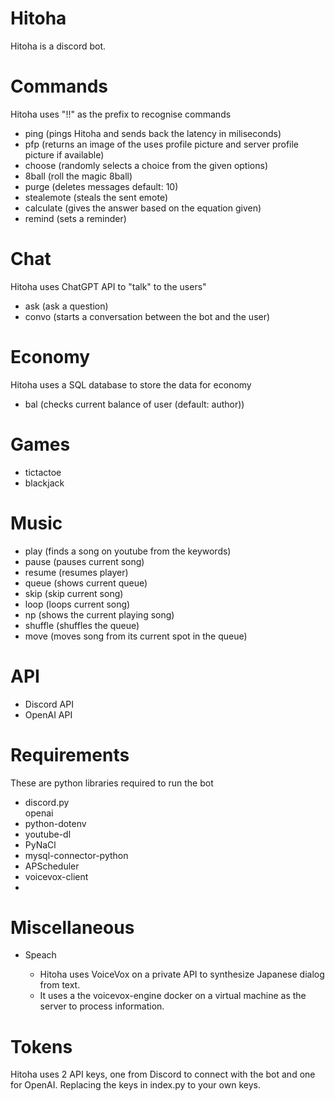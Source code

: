 # Hitoha
Hitoha is a discord bot.

# Commands
Hitoha uses "!!" as the prefix to recognise commands

<ul>
  <li>ping (pings Hitoha and sends back the latency in miliseconds)</li>
  <li>pfp (returns an image of the uses profile picture and server profile picture if available)</li>
  <li>choose (randomly selects a choice from the given options)</li>
  <li>8ball (roll the magic 8ball)</li>
  <li>purge (deletes messages default: 10)</li>
  <li>stealemote (steals the sent emote)</li>
  <li>calculate (gives the answer based on the equation given)</li>
  <li>remind (sets a reminder)</li>
</ul>

# Chat
Hitoha uses ChatGPT API to "talk" to the users"
<ul>
  <li>ask (ask a question)</li>
  <li>convo (starts a conversation between the bot and the user)</li>
</ul>

# Economy
Hitoha uses a SQL database to store the data for economy
<ul>
  <li>bal (checks current balance of user (default: author))</li>
</ul>

# Games
<ul>
  <li>tictactoe</li>
  <li>blackjack</li>
</ul>

# Music
<ul>
  <li>play (finds a song on youtube from the keywords)</li>
  <li>pause (pauses current song)</li>
  <li>resume (resumes player)</li>
  <li>queue (shows current queue)</li>
  <li>skip (skip current song)</li>
  <li>loop (loops current song)</li>
  <li>np (shows the current playing song)</li>
  <li>shuffle (shuffles the queue)</li>
  <li>move (moves song from its current spot in the queue)</li>
</ul>

# API
<ul>
  <li>Discord API</li>
  <li>OpenAI API</li>
</ul>

# Requirements
These are python libraries required to run the bot
<ul>
  <li>discord.py</li>
  </li>openai</li>
  <li>python-dotenv</li>
  <li>youtube-dl</li>
  <li>PyNaCl</li>
  <li>mysql-connector-python</li>
  <li>APScheduler</li>
  <li>voicevox-client<li>
</ul>

# Miscellaneous
<ul>
  <li>Speach</li>
  <ul>
    <li>Hitoha uses VoiceVox on a private API to synthesize Japanese dialog from text.</li>
    <li>It uses a the voicevox-engine docker on a virtual machine as the server to process information.</li>
  </ul>
</ul>

# Tokens
Hitoha uses 2 API keys, one from Discord to connect with the bot and one for OpenAI. Replacing the keys in index.py to your own keys.
